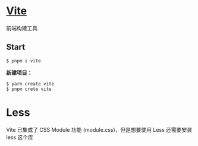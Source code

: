 # [Vite](https://cn.vitejs.dev/)

前端构建工具



## Start

```shell
$ pnpm i vite
```

**新建项目：**

```shell
$ yarn create vite
$ pnpm crete vite
```



# Less

Vite 已集成了 CSS Module 功能 (module.css)，但是想要使用 Less 还需要安装 less 这个库